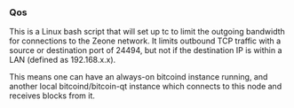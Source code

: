 ### Qos ###

This is a Linux bash script that will set up tc to limit the outgoing bandwidth for connections to the Zeone network. It limits outbound TCP traffic with a source or destination port of 24494, but not if the destination IP is within a LAN (defined as 192.168.x.x).

This means one can have an always-on bitcoind instance running, and another local bitcoind/bitcoin-qt instance which connects to this node and receives blocks from it.
